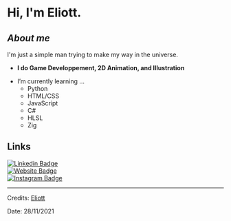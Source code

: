 # Hi, I'm Eliott. 

## ***About me***

I'm just a simple man trying to make my way in the universe.
* **I do Game Developpement, 2D Animation, and Illustration**
- I’m currently learning ...
  - Python
  - HTML/CSS
  - JavaScript
  - C#
  - HLSL
  - Zig


<h2>Links</h2>

[![Linkedin Badge](https://img.shields.io/badge/-Eliott-blue?style=flat&logo=Linkedin&logoColor=white&link=https://www.linkedin.com/in/eliott-vallot/)](https://www.linkedin.com/in/eliott-vallot/)
<br>
[![Website Badge](https://img.shields.io/badge/-eliottvallot.free.fr-47CCCC?style=flat&logo=Google-Chrome&logoColor=white&link=http://eliottvallot.free.fr)](http://eliottvallot.free.fr)
<br>
[![Instagram Badge](https://img.shields.io/badge/-@eliott_vallot_-purple?style=flat&logo=instagram&logoColor=white&link=https://instagram.com/eliott_vallot_/)](https://instagram.com/eliott_vallot_)

---------------------------------------------------------------------------------------------------------------------
Credits: <a href="https://github.com/ZeFurtif">Eliott</a>

Date: 28/11/2021
